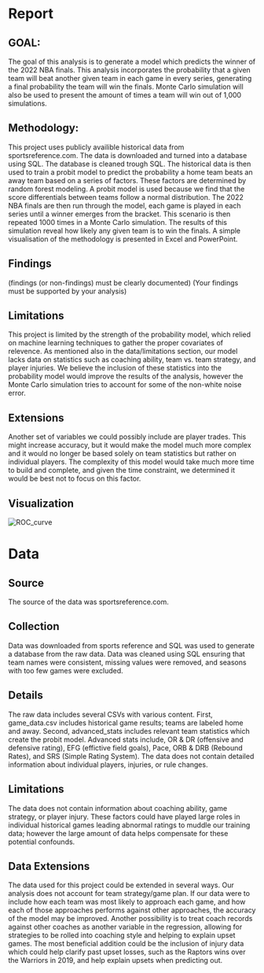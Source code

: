 # Report
## GOAL:
The goal of this analysis is to generate a model which predicts the winner of the 2022 NBA finals.
This analysis incorporates the probability that a given team will beat another given team in each game in every series, generating a final probability the team will win the finals.
Monte Carlo simulation will also be used to present the amount of times a team will win out of 1,000 simulations.

## Methodology:
This project uses publicly availible historical data from sportsreference.com.
The data is downloaded and turned into a database using SQL.
The database is cleaned trough SQL.
The historical data is then used to train a probit model to predict the probability a home team beats an away team based on a series of factors. 
These factors are determined by random forest modeling.
A probit model is used because we find that the score differentials between teams follow a normal distribution.
The 2022 NBA finals are then run through the model, each game is played in each series until a winner emerges from the bracket.
This scenario is then repeated 1000 times in a Monte Carlo simulation.
The results of this simulation reveal how likely any given team is to win the finals.
A simple visualisation of the methodology is presented in Excel and PowerPoint.

## Findings
(findings (or non-findings) must be clearly documented)
(Your findings must be supported by your analysis)

## Limitations
This project is limited by the strength of the probability model, which relied on machine learning techniques to gather the proper covariates of relevence. As mentioned also in the data/limitations section, our model lacks data on statistics such as coaching ability, team vs. team strategy, and player injuries. We believe the inclusion of these statistics into the probability model would improve the results of the analysis, however the Monte Carlo simulation tries to account for some of the non-white noise error.

## Extensions
Another set of variables we could possibly include are player trades.  This might increase accuracy, but it would make the model much more complex and it would no longer be based solely on team statistics but rather on individual players.  The complexity of this model would take much more time to build and complete, and given the time constraint, we determined it would be best not to focus on this factor.


## Visualization
![ROC_curve](https://user-images.githubusercontent.com/97993980/168327854-5fea75bf-374e-4614-bbf3-5ebcaa6756e8.png)


# Data
## Source
The source of the data was sportsreference.com.

## Collection
Data was downloaded from sports reference and SQL was used to generate a database from the raw data.
Data was cleaned using SQL ensuring that team names were consistent, missing values were removed, and seasons with too few games were excluded.

## Details
The raw data includes several CSVs with various content.
First, game_data.csv includes historical game results; teams are labeled home and away.
Second, advanced_stats includes relevant team statistics which create the probit model.
Advanced stats include, OR & DR (offensive and defensive rating), EFG (effictive field goals), Pace, ORB & DRB (Rebound Rates), and SRS (Simple Rating System).
The data does not contain detailed information about individual players, injuries, or rule changes.

## Limitations
The data does not contain information about coaching ability, game strategy, or player injury. 
These factors could have played large roles in individual historical games leading abnormal ratings to muddle our training data; however the large amount of data helps compensate for these potential confounds.

## Data Extensions
The data used for this project could be extended in several ways.
Our analysis does not account for team strategy/game plan.
If our data were to include how each team was most likely to approach each game, and how each of those approaches performs against other approaches, the accuracy of the model may be improved.
Another possibility is to treat coach records against other coaches as another variable in the regression, allowing for strategies to be rolled into coaching style and helping to explain upset games. 
The most beneficial addition could be the inclusion of injury data which could help clarify past upset losses, such as the Raptors wins over the Warriors in 2019, and help explain upsets when predicting out.
